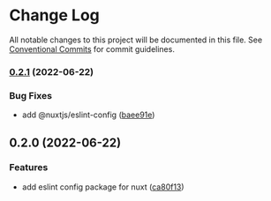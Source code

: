 # Change Log

All notable changes to this project will be documented in this file.
See [Conventional Commits](https://conventionalcommits.org) for commit guidelines.

### [0.2.1](https://github.com/Novicell/frontend-packages/compare/@novicell/eslint-config-nuxt@0.2.0...@novicell/eslint-config-nuxt@0.2.1) (2022-06-22)


### Bug Fixes

* add  @nuxtjs/eslint-config ([baee91e](https://github.com/Novicell/frontend-packages/commit/baee91e7a098a85a6df0cef1e0b1cc88968ea5cd))



## 0.2.0 (2022-06-22)


### Features

* add eslint config package for nuxt ([ca80f13](https://github.com/Novicell/frontend-packages/commit/ca80f13f79607608389f68de512a7fe23361d9fd))
